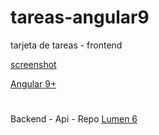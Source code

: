 # tareas-angular9
tarjeta de tareas - frontend

[screenshot](https://github.com/franklin2009/tareas-angular9/tree/master/screenshot)

[Angular 9+](https://angular.io/docs)

#
Backend - Api - Repo [Lumen 6](https://github.com/franklin2009/tareas-api-lumen6)
